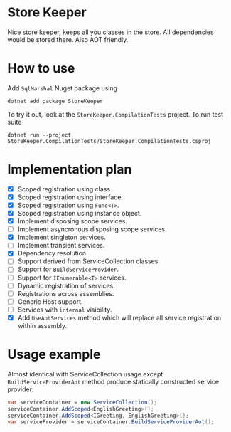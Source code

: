 Store Keeper
============

Nice store keeper, keeps all you classes in the store. All dependencies would be stored there. Also AOT friendly.

# How to use

Add `SqlMarshal` Nuget package using

```
dotnet add package StoreKeeper
```

To try it out, look at the `StoreKeeper.CompilationTests` project.
To run test suite

    dotnet run --project StoreKeeper.CompilationTests/StoreKeeper.CompilationTests.csproj 

# Implementation plan

- [x] Scoped registration using class.
- [x] Scoped registration using interface.
- [x] Scoped registration using `Func<T>`.
- [x] Scoped registration using instance object.
- [x] Implement disposing scope services.
- [ ] Implement asyncronous disposing scope services.
- [x] Implement singleton services.
- [ ] Implement transient services.
- [x] Dependency resolution.
- [ ] Support derived from ServiceCollection classes.
- [ ] Support for `BuildServiceProvider`.
- [ ] Support for `IEnumerable<T>` services.
- [ ] Dynamic registration of services.
- [ ] Registrations across assemblies.
- [ ] Generic Host support.
- [ ] Services with `internal` visibility.
- [x] Add `UseAotServices` method which will replace all service registration within assembly.

# Usage example

Almost identical with ServiceCollection usage except `BuildServiceProviderAot` method produce statically constructed service provider.

```csharp
var serviceContainer = new ServiceCollection();
serviceContainer.AddScoped<EnglishGreeting>();
serviceContainer.AddScoped<IGreeting, EnglishGreeting>();
var serviceProvider = serviceContainer.BuildServiceProviderAot();
```
